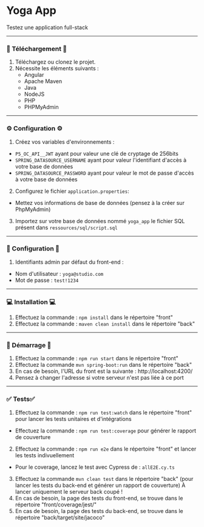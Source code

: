 # Yoga App
Testez une application full-stack

---

### 🔄 Téléchargement 🔄
1. Téléchargez ou clonez le projet.
2. Nécessite les éléments suivants :
    - Angular 
    - Apache Maven
    - Java
    - NodeJS
    - PHP
    - PHPMyAdmin

---

### ⚙️ Configuration ⚙️
1. Créez vos variables d'environnements :
* `P5_OC_API__JWT` ayant pour valeur une clé de cryptage de 256bits
* `SPRING_DATASOURCE_USERNAME` ayant pour valeur l'identifiant d'accès à votre base de données
* `SPRING_DATASOURCE_PASSWORD` ayant pour valeur le mot de passe d'accès à votre base de données
2. Configurez le fichier `application.properties`:
* Mettez vos informations de base de données (pensez à la créer sur PhpMyAdmin)
3. Importez sur votre base de données nommé `yoga_app` le fichier SQL présent dans `ressources/sql/script.sql`

---

### 🔑 Configuration 🔑
1. Identifiants admin par défaut du front-end  :
* Nom d'utilisateur : `yoga@studio.com` 
* Mot de passe : `test!1234` 

---

### 💻 Installation 💻
1. Effectuez la commande : `npm install` dans le répertoire "front"
2. Effectuez la commande : `maven clean install` dans le répertoire "back"

---

### 🚀 Démarrage 🚀
1. Effectuez la commande : `npm run start` dans le répertoire "front"
2. Effectuez la commande `mvn spring-boot:run` dans le répertoire "back"
3. En cas de besoin, l'URL du front est la suivante : http://localhost:4200/
4. Pensez à changer l'adresse si votre serveur n'est pas liée à ce port

---

### ✅ Tests✅
1. Effectuez la commande : `npm run test:watch` dans le répertoire "front" pour lancer les tests unitaires et d'intégrations
* Effectuez la commande : `npm run test:coverage` pour générer le rapport de couverture
2. Effectuez la commande : `npm run e2e` dans le répertoire "front" et lancer les tests indivuellement 
* Pour le coverage, lancez le test avec Cypress de : `allE2E.cy.ts`
3. Effectuez la commande `mvn clean test` dans le répertoire "back" (pour lancer les tests du back-end et générer un rapport de couverture) À lancer uniquement le serveur back coupé !
4. En cas de besoin, la page des tests du front-end, se trouve dans le répertoire "front/coverage/jest/"
5. En cas de besoin, la page des tests du back-end, se trouve dans le répertoire "back/target/site/jacoco"